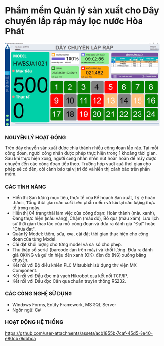 # Phầm mềm Quản lý sản xuất cho Dây chuyền lắp ráp máy lọc nước Hòa Phát
![Warehouse Control Systems](/assets/dashboard.jpg)
### NGUYÊN LÝ HOẠT ĐỘNG
Trên dây chuyền sản xuất được chia thành nhiều công đoạn lắp ráp. Tại mỗi công đoạn, người công nhân được phép thực hiện trong 1 khoảng thời gian. Sau khi thực hiện xong, người công nhân nhấn nút hoàn hoàn để máy được chuyển đến các công đoạn tiếp theo. Trường hợp vượt quá thời gian cho phép sẽ có đèn, còi cảnh báo tại vị trí đó và hiển thị cảnh báo trên phần mềm.
### CÁC TÍNH NĂNG
- Hiển thị Sản lượng mục tiêu, thực tế của Kế hoạch Sản xuất, Tỷ lệ hoàn thành, Tổng thời gian sản xuất trên phần mềm và lưu lại sản lượng thực tế trong ngày.
- Hiển thị 04 trạng thái làm việc của công đoạn: Hoàn thành (màu xanh), Đang thực hiện (màu vàng), Chậm (màu đỏ), Bỏ qua (màu xám). Lưu lịch sử thời gian thao tác của mỗi công đoạn và đưa ra đánh giá "Đạt" hoặc "Chưa đạt".
- Quản lý Model: thêm, sửa, xóa, cài đặt thời gian thực hiện cho công đoạn của từng Model.
- Cài đặt khối lượng cho từng model và sai số cho phép.
- Thu thập số serial (barcode dán trên máy) và khối lượng. Đưa ra đánh giá OK/NG và gửi tín hiệu đèn xanh (OK), đèn đỏ (NG) xuống băng chuyền.
- Kết nối với Bộ điều khiển PLC Mitsubishi sử dụng thư viện MX Component.
- Kết nối với Đầu đọc mã vạch Hikrobot qua kết nối TCP/IP.
- Kết nối với Đầu đọc Cân qua chuẩn truyền thông RS232.
### CÁC CÔNG NGHỆ SỬ DỤNG
- Windows Forms, Entity Framework, MS SQL Server
- Ngôn ngữ: C#
### HOẠT ĐỘNG HỆ THỐNG
https://github.com/user-attachments/assets/acb1855b-7caf-45d5-8e40-e80cb79dbbca
